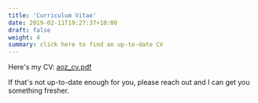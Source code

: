 ```yaml
---
title: 'Curriculum Vitae'
date: 2019-02-11T19:27:37+10:00
draft: false
weight: 4
summary: click here to find an up-to-date CV
---
```


Here's my CV: [aoz_cv.pdf](aoz_cv_2021.pdf)

If that's not up-to-date enough for you, please reach out and I can get you something fresher.